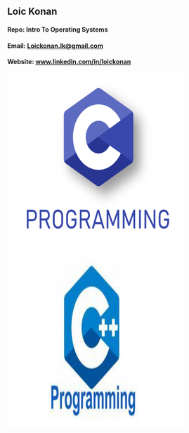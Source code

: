 ## Loic Konan

#### Repo: Intro To Operating Systems

#### Email: Loickonan.lk@gmail.com

#### Website: www.linkedin.com/in/loickonan

<img src="pic1.png" width="400" height= "400"> <img src="pic.jpg" width="400" height= "400">